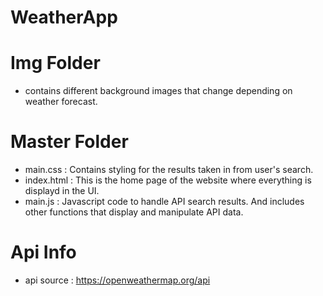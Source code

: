 # WeatherApp

# Img Folder
  - contains different background images that change depending on weather forecast.
    
# Master Folder
  - main.css                  : Contains styling for the results taken in from user's search.
  - index.html                : This is the home page of the website where everything is displayd in the UI.
  - main.js                   : Javascript code to handle API search results. And includes other functions that display and manipulate API data.
  
# Api Info
  - api source                : https://openweathermap.org/api

